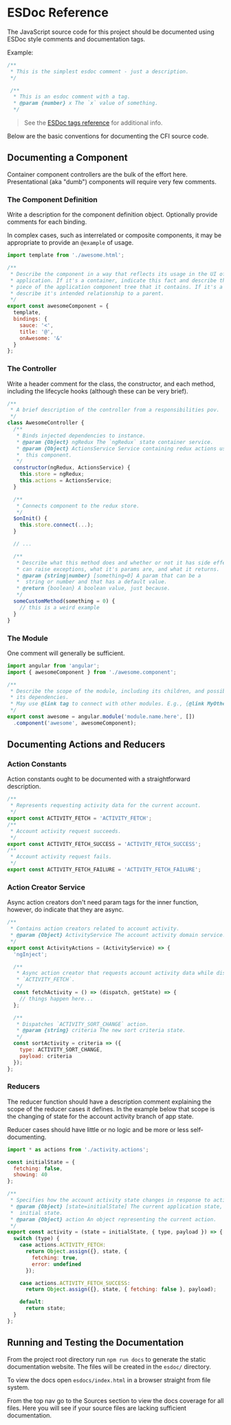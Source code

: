 # ESDoc Reference

The JavaScript source code for this project should be documented using ESDoc
style comments and documentation tags.

Example:

```javascript
/**
 * This is the simplest esdoc comment - just a description.
 */

 /**
  * This is an esdoc comment with a tag.
  * @param {number} x The `x` value of something.
  */
```

> See the [ESDoc tags reference](https://esdoc.org/manual/usage/tags.html) for
additional info.

Below are the basic conventions for documenting the CFI source code.

## Documenting a Component

Container component controllers are the bulk of the effort here. Presentational
(aka "dumb") components will require very few comments.

### The Component Definition

Write a description for the component definition object. Optionally provide
comments for each binding.

In complex cases, such as interrelated or composite components, it may be
appropriate to provide an `@example` of usage.

```javascript
import template from './awesome.html';

/**
 * Describe the component in a way that reflects its usage in the UI of the
 * application. If it's a container, indicate this fact and describe the
 * piece of the application component tree that it contains. If it's a child,
 * describe it's intended relationship to a parent.
 */
export const awesomeComponent = {
  template,
  bindings: {
    sauce: '<',
    title: '@',
    onAwesome: '&'
  }
};
```

### The Controller

Write a header comment for the class, the constructor, and each method,
including the lifecycle hooks (although these can be very brief).

```javascript
/**
 * A brief description of the controller from a responsibilities pov.
 */
class AwesomeController {
  /**
   * Binds injected dependencies to instance.
   * @param {Object} ngRedux The `ngRedux` state container service.
   * @param {Object} ActionsService Service containing redux actions used by
   *  this component.
   */
  constructor(ngRedux, ActionsService) {
    this.store = ngRedux;
    this.actions = ActionsService;
  }

  /**
   * Connects component to the redux store.
   */
  $onInit() {
    this.store.connect(...);
  }

  // ...

  /**
   * Describe what this method does and whether or not it has side effects,
   * can raise exceptions, what it's params are, and what it returns.
   * @param {string|number} [something=0] A param that can be a
   *  string or number and that has a default value.
   * @return {boolean} A boolean value, just because.
   */
  someCustomMethod(something = 0) {
    // this is a weird example
  }
}
```

### The Module

One comment will generally be sufficient.

```javascript
import angular from 'angular';
import { awesomeComponent } from './awesome.component';

/**
 * Describe the scope of the module, including its children, and possibly name
 * its dependencies.
 * May use @link tag to connect with other modules. E.g., {@link MyOtherThing}
 */
export const awesome = angular.module('module.name.here', [])
  .component('awesome', awesomeComponent);
```

## Documenting Actions and Reducers

### Action Constants

Action constants ought to be documented with a straightforward description.

```javascript
/**
 * Represents requesting activity data for the current account.
 */
export const ACTIVITY_FETCH = 'ACTIVITY_FETCH';
/**
 * Account activity request succeeds.
 */
export const ACTIVITY_FETCH_SUCCESS = 'ACTIVITY_FETCH_SUCCESS';
/**
 * Account activity request fails.
 */
export const ACTIVITY_FETCH_FAILURE = 'ACTIVITY_FETCH_FAILURE';
```

### Action Creator Service

Async action creators don't need param tags for the inner function, however,
do indicate that they are async.

```javascript
/**
 * Contains action creators related to account activity.
 * @param {Object} ActivityService The account activity domain service.
 */
export const ActivityActions = (ActivityService) => {
  'ngInject';

  /**
   * Async action creator that requests account activity data while dispatching
   * `ACTIVITY_FETCH`.
   */
  const fetchActivity = () => (dispatch, getState) => {
    // things happen here...
  };

  /**
   * Dispatches `ACTIVITY_SORT_CHANGE` action.
   * @param {string} criteria The new sort criteria state.
   */
  const sortActivity = criteria => ({
    type: ACTIVITY_SORT_CHANGE,
    payload: criteria
  });
};
```

### Reducers

The reducer function should have a description comment explaining the scope of
the reducer cases it defines. In the example below that scope is the
changing of state for the account activity branch of app state.

Reducer cases should have little or no logic and be more or less
self-documenting.

```javascript
import * as actions from './activity.actions';

const initialState = {
  fetching: false,
  showing: 40
};

/**
 * Specifies how the account activity state changes in response to actions.
 * @param {Object} [state=initialState] The current application state, or
 *  initial state.
 * @param {Object} action An object representing the current action.
 */
export const activity = (state = initialState, { type, payload }) => {
  switch (type) {
    case actions.ACTIVITY_FETCH:
      return Object.assign({}, state, {
        fetching: true,
        error: undefined
      });

    case actions.ACTIVITY_FETCH_SUCCESS:
      return Object.assign({}, state, { fetching: false }, payload);

    default:
      return state;
  }
};
```

## Running and Testing the Documentation

From the project root directory run `npm run docs` to generate the static
documentation website. The files will be created in the `esdoc/` directory.

To view the docs open `esdocs/index.html` in a browser straight from file
system.

From the top nav go to the Sources section to view the docs coverage for all
files. Here you will see if your source files are lacking sufficient
documentation.
